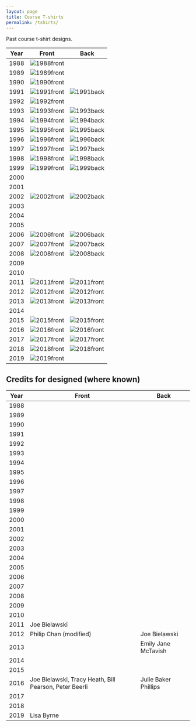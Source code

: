 ```yaml
---
layout: page
title: Course T-shirts
permalink: /tshirts/
---
```

Past course t-shirt designs.

| Year |              Front                          |                    Back                     |
| ---- | ------------------------------------------- | ------------------------------------------- |
| 1988 | ![1988front](/assets/img/tshirts/1988F.jpg) |                                             |
| 1989 | ![1989front](/assets/img/tshirts/1989F.jpg) |                                             |
| 1990 | ![1990front](/assets/img/tshirts/1990F.jpg) |                                             |
| 1991 | ![1991front](/assets/img/tshirts/1991F.jpg) | ![1991back](/assets/img/tshirts/1991B.jpg)  |
| 1992 | ![1992front](/assets/img/tshirts/1992F.jpg) |                                             |
| 1993 | ![1993front](/assets/img/tshirts/1993F.jpg) | ![1993back](/assets/img/tshirts/1993B.jpg)  |
| 1994 | ![1994front](/assets/img/tshirts/1994F.jpg) | ![1994back](/assets/img/tshirts/1994B.jpg)  |
| 1995 | ![1995front](/assets/img/tshirts/1995F.jpg) | ![1995back](/assets/img/tshirts/1995B.jpg)  |
| 1996 | ![1996front](/assets/img/tshirts/1996F.jpg) | ![1996back](/assets/img/tshirts/1996B.jpg)  |
| 1997 | ![1997front](/assets/img/tshirts/1997F.jpg) | ![1997back](/assets/img/tshirts/1997B.jpg)  |
| 1998 | ![1998front](/assets/img/tshirts/1998F.jpg) | ![1998back](/assets/img/tshirts/1998B.jpg)  |
| 1999 | ![1999front](/assets/img/tshirts/1999F.jpg) | ![1999back](/assets/img/tshirts/1999B.jpg)  |
| 2000 |                                             |                                             |
| 2001 |                                             |                                             |
| 2002 | ![2002front](/assets/img/tshirts/2002F.JPG) | ![2002back](/assets/img/tshirts/2002B.jpg)  |
| 2003 |                                             |                                             |
| 2004 |                                             |                                             |
| 2005 |                                             |                                             |
| 2006 | ![2006front](/assets/img/tshirts/2006F.jpg) | ![2006back](/assets/img/tshirts/2006B.jpg)  |
| 2007 | ![2007front](/assets/img/tshirts/2007F.jpg) | ![2007back](/assets/img/tshirts/2007B.jpg)  |
| 2008 | ![2008front](/assets/img/tshirts/2008F.jpg) | ![2008back](/assets/img/tshirts/2008B.jpg)  |
| 2009 |                                             |                                             |
| 2010 |                                             |                                             |
| 2011 | ![2011front](/assets/img/tshirts/2011F.png) | ![2011front](/assets/img/tshirts/2011B.png) |
| 2012 | ![2012front](/assets/img/tshirts/2012F.jpg) | ![2012front](/assets/img/tshirts/2012B.jpg) |
| 2013 | ![2013front](/assets/img/tshirts/2013F.JPG) | ![2013front](/assets/img/tshirts/2013B.JPG) |
| 2014 |                                             |                                             |
| 2015 | ![2015front](/assets/img/tshirts/2015F.JPG) | ![2015front](/assets/img/tshirts/2015B.JPG) |
| 2016 | ![2016front](/assets/img/tshirts/2016F.JPG) | ![2016front](/assets/img/tshirts/2016B.JPG) |
| 2017 | ![2017front](/assets/img/tshirts/2017F.JPG) | ![2017front](/assets/img/tshirts/2017B.JPG) |
| 2018 | ![2018front](/assets/img/tshirts/2018F.JPG) | ![2018front](/assets/img/tshirts/2018B.JPG) |
| 2019 | ![2019front](/assets/img/tshirts/2019F.JPG) |                                             |

## Credits for designed (where known)

| Year |              Front                          |                    Back                     |
| ---- | ------------------------------------------- | ------------------------------------------- |
| 1988 |  | |
| 1989 |  | |
| 1990 |  | |
| 1991 |  | |
| 1992 |  | |
| 1993 |  | |
| 1994 |  | |
| 1995 |  | |
| 1996 |  | |
| 1997 |  | |
| 1998 |  | |
| 1999 |  | |
| 2000 |  | |
| 2001 |  | |
| 2002 |  | |
| 2003 |  | |
| 2004 |  | |
| 2005 |  | |
| 2006 |  | |
| 2007 |  | |
| 2008 |  | |
| 2009 |  | |
| 2010 |  | |
| 2011 | Joe Bielawski | |
| 2012 | Philip Chan (modified) | Joe Bielawski|
| 2013 |  | Emily Jane McTavish |
| 2014 |  | |
| 2015 |  | |
| 2016 | Joe Bielawski, Tracy Heath, Bill Pearson, Peter Beerli | Julie Baker Phillips |
| 2017 |  | |
| 2018 |  | |
| 2019 | Lisa Byrne |                                             |

